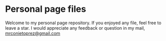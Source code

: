 # Personal page files

Welcome to my personal page repository. If you enjoyed any file, feel free to leave a star. I would appreciate any feedback or question in my mail, mrconietoprez@gmail.com
